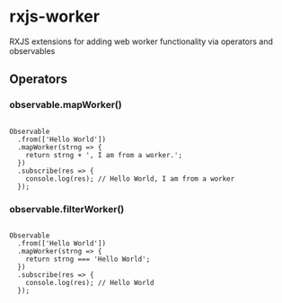 # rxjs-worker

RXJS extensions for adding web worker functionality via operators and observables


## Operators

### observable.mapWorker()
```TS

Observable
  .from(['Hello World'])
  .mapWorker(strng => {
    return strng + ', I am from a worker.';
  })
  .subscribe(res => {
    console.log(res); // Hello World, I am from a worker
  });
```

### observable.filterWorker()
```TS

Observable
  .from(['Hello World'])
  .mapWorker(strng => {
    return strng === 'Hello World';
  })
  .subscribe(res => {
    console.log(res); // Hello World
  });
```
